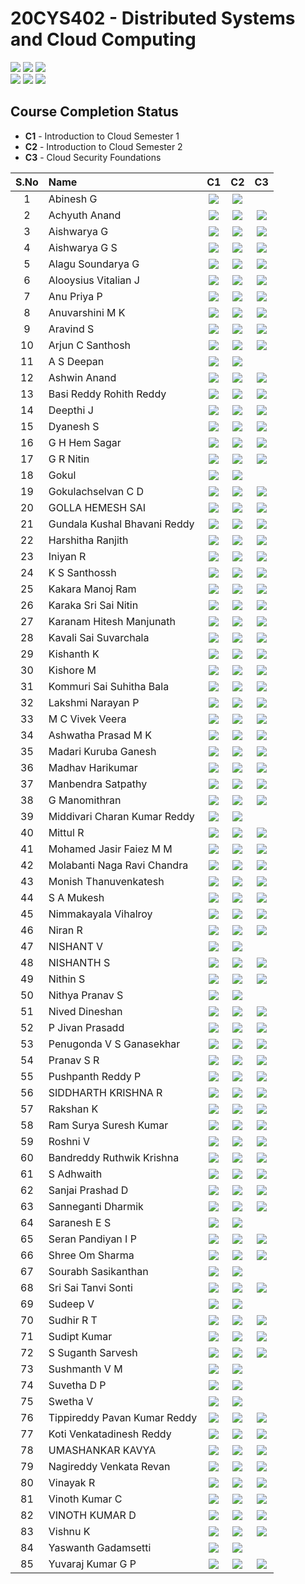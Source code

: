# 20CYS402 - Distributed Systems and Cloud Computing
![](https://img.shields.io/badge/Batch-21CYS-lightgreen) ![](https://img.shields.io/badge/UG-blue) ![](https://img.shields.io/badge/Subject-DSCC-blue) <br/>
![](https://img.shields.io/badge/Lecture-2-orange) ![](https://img.shields.io/badge/Practical-3-orange) ![](https://img.shields.io/badge/Credits-3-orange) <br/>

## Course Completion Status

- **C1** - Introduction to Cloud Semester 1
- **C2** - Introduction to Cloud Semester 2
- **C3** - Cloud Security Foundations
  
| S.No | Name | C1 | C2 | C3 |
|:----:|:-----|:--:|:--:|:--:|
| 1 | Abinesh G | [![](https://img.shields.io/badge/-Certificate-gold)](https://www.credly.com/badges/220cdefd-628f-49a3-9edd-f9bbd0e1549f) | [![](https://img.shields.io/badge/-Certificate-gold)](https://www.credly.com/badges/8139275a-a567-4e7b-a3ff-cf7f80346a02) |  | 
| 2 | Achyuth Anand | [![](https://img.shields.io/badge/-Certificate-gold)](https://www.credly.com/badges/f8210b11-1ee7-46eb-8bd6-4b73e804d7bf) | [![](https://img.shields.io/badge/-Certificate-gold)](https://www.credly.com/badges/cafc1f60-d8d4-4141-84de-5cc9f5a2de19) | [![](https://img.shields.io/badge/-Certificate-gold)](https://www.credly.com/badges/bd163a3c-06c9-4522-8f7e-aa9dbad25d05) | 
| 3 | Aishwarya G | [![](https://img.shields.io/badge/-Certificate-gold)](https://www.credly.com/badges/1c319dc8-3335-413e-af9c-d0973dcfcdc2) | [![](https://img.shields.io/badge/-Certificate-gold)](https://www.credly.com/badges/a8364574-8748-4341-af1a-a8dbd8ab615a) | [![](https://img.shields.io/badge/-Certificate-gold)](https://www.credly.com/badges/13d0c368-e179-4ad7-89d5-d1ab7eadfff4) | 
| 4 | Aishwarya G S | [![](https://img.shields.io/badge/-Certificate-gold)](https://www.credly.com/badges/1333d6b2-6ef1-477a-a233-5bc615eaaf76) | [![](https://img.shields.io/badge/-Certificate-gold)](https://www.credly.com/badges/61e746da-51d8-41c3-9e02-cb310530120e) | [![](https://img.shields.io/badge/-Certificate-gold)](https://www.credly.com/badges/ab696cab-3149-44a1-9ddb-cfeeb96d1dbf) | 
| 5 | Alagu Soundarya G | [![](https://img.shields.io/badge/-Certificate-gold)](https://www.credly.com/badges/1912dd3c-b381-4dc5-89cd-3e08ab49a14d) | [![](https://img.shields.io/badge/-Certificate-gold)](https://www.credly.com/badges/89ba4e74-0098-4b1f-b3da-568c4dc1ab1f) | [![](https://img.shields.io/badge/-Certificate-gold)](https://www.credly.com/badges/27dd2803-a9b3-4edb-bc7e-8f93572e0016) | 
| 6 | Alooysius Vitalian J  | [![](https://img.shields.io/badge/-Certificate-gold)](https://www.credly.com/badges/1809ff6a-8a6b-4ee0-8a2d-6353fc581efb) | [![](https://img.shields.io/badge/-Certificate-gold)](https://www.credly.com/badges/479baa05-86e7-45e4-8257-eafdb86893f4) | [![](https://img.shields.io/badge/-Certificate-gold)](https://www.credly.com/badges/5588dcdb-8aba-4993-abd1-6cb7b270d29a) | 
| 7 | Anu Priya P | [![](https://img.shields.io/badge/-Certificate-gold)](https://www.credly.com/badges/0cbc80ae-0fb9-46b3-806e-52a00b85f955) | [![](https://img.shields.io/badge/-Certificate-gold)](https://www.credly.com/badges/0706eb51-23e5-4ee4-a842-1f9756563226)  | [![](https://img.shields.io/badge/-Certificate-gold)](https://www.credly.com/badges/7b221048-fa25-4934-81c2-2ca9303b4a7b) | 
| 8 | Anuvarshini M K | [![](https://img.shields.io/badge/-Certificate-gold)](https://www.credly.com/badges/861eb2d1-876d-44c0-b960-bc704d7ad881) |  [![](https://img.shields.io/badge/-Certificate-gold)](https://www.credly.com/badges/5410f8d8-cbc3-405e-a4f4-f0cb6cd3c928) | [![](https://img.shields.io/badge/-Certificate-gold)](https://www.credly.com/badges/b9a1c48a-77fc-46e1-ad36-7f13276d6608) | 
| 9 | Aravind S | [![](https://img.shields.io/badge/-Certificate-gold)](https://www.credly.com/badges/d5f231ae-c755-4e56-a238-22877e8209b4) | [![](https://img.shields.io/badge/-Certificate-gold)](https://www.credly.com/badges/c02a7a0c-c3e2-451b-9bb1-77f8968bb910) | [![](https://img.shields.io/badge/-Certificate-gold)](https://www.credly.com/badges/f31a86b4-ca68-4d60-a3a4-dcb713c7fa1b) | 
| 10 | Arjun C Santhosh | [![](https://img.shields.io/badge/-Certificate-gold)](https://www.credly.com/badges/9ab55703-407b-4401-ac3c-fda2a8dd8a7f) | [![](https://img.shields.io/badge/-Certificate-gold)](https://www.credly.com/badges/b0c58b6f-1493-4091-a07a-7a873f12491e) |  [![](https://img.shields.io/badge/-Certificate-gold)](https://www.credly.com/badges/fc4a8996-3ad4-47cd-8caa-7d298601ddbf) | 
| 11 | A S Deepan | [![](https://img.shields.io/badge/-Certificate-gold)](https://www.credly.com/badges/ed8c31e6-e328-4216-8d67-6e4e8f087a78) | [![](https://img.shields.io/badge/-Certificate-gold)](https://www.credly.com/badges/8c97e60a-ac52-4665-8813-c7c817c2bc03) |  | 
| 12 | Ashwin Anand | [![](https://img.shields.io/badge/-Certificate-gold)](https://www.credly.com/badges/2148bf56-582a-41b5-a2e8-cd7ed1aea779) |  [![](https://img.shields.io/badge/-Certificate-gold)](https://www.credly.com/badges/5aa06100-2257-4e93-960b-1382b72d2b2e) |  [![](https://img.shields.io/badge/-Certificate-gold)](https://www.credly.com/badges/c7ff5190-ff63-49d0-9727-e08913305fdd) | 
| 13 | Basi Reddy Rohith Reddy | [![](https://img.shields.io/badge/-Certificate-gold)](https://www.credly.com/badges/1bdebb5a-8708-4ab1-a0c9-3e8ca5369efe) | [![](https://img.shields.io/badge/-Certificate-gold)](https://www.credly.com/badges/60263898-402b-4bdd-b571-7869a8345e71)  | [![](https://img.shields.io/badge/-Certificate-gold)](https://www.credly.com/badges/4f74df91-0880-43da-aa00-448179cfac43) | 
| 14 | Deepthi J | [![](https://img.shields.io/badge/-Certificate-gold)](https://www.credly.com/badges/8cb6c79b-0ab8-42d2-9a57-9c6182a7204e) | [![](https://img.shields.io/badge/-Certificate-gold)](https://www.credly.com/badges/c5c09204-9a74-4b18-b94d-585d39510232) | [![](https://img.shields.io/badge/-Certificate-gold)](https://www.credly.com/badges/6ac9e556-f685-425f-996b-f6d9619b408a) | 
| 15 | Dyanesh S | [![](https://img.shields.io/badge/-Certificate-gold)](https://www.credly.com/badges/c12c91e4-4e22-49d3-8541-fe4a2c814186) | [![](https://img.shields.io/badge/-Certificate-gold)](https://www.credly.com/badges/bcdc9ebd-231b-443f-9e0d-8642e8bc57d9) | [![](https://img.shields.io/badge/-Certificate-gold)](https://www.credly.com/badges/dabbd094-280c-466d-a0b9-c7d15ee6a6a0) | 
| 16 | G H Hem Sagar | [![](https://img.shields.io/badge/-Certificate-gold)](https://www.credly.com/badges/a15b5661-6ae0-4406-bfd7-66ca66b9ce9f) | [![](https://img.shields.io/badge/-Certificate-gold)](https://www.credly.com/badges/15a36780-0c7c-461e-a05c-7e6b7d7676ca) | [![](https://img.shields.io/badge/-Certificate-gold)](https://www.credly.com/badges/a9120c33-0a9e-4a39-8c75-310ceabfe72c) | 
| 17 | G R Nitin | [![](https://img.shields.io/badge/-Certificate-gold)](https://www.credly.com/badges/15daa05a-da3a-4afa-9045-727cc2e53c4e) | [![](https://img.shields.io/badge/-Certificate-gold)](https://www.credly.com/badges/6939168c-828c-4ba7-a9d7-470329a55604) | [![](https://img.shields.io/badge/-Certificate-gold)](https://www.credly.com/badges/23e3357b-a2c6-4d3e-a19b-4176b1f890fc) | 
| 18 | Gokul | [![](https://img.shields.io/badge/-Certificate-gold)](https://www.credly.com/badges/664d1b3b-99a5-4cce-94a5-a0b2ff4c2706) |  [![](https://img.shields.io/badge/-Certificate-gold)](https://www.credly.com/badges/fba0e550-69c0-4f26-8424-47c922ffec30) |  | 
| 19 | Gokulachselvan C D | [![](https://img.shields.io/badge/-Certificate-gold)](https://www.credly.com/badges/4a696a2a-1d52-4ad9-9f3c-1a6deb6679fe/) | [![](https://img.shields.io/badge/-Certificate-gold)](https://www.credly.com/badges/06339b49-6a6c-4eb4-a2cf-fdda02bd27ae) | [![](https://img.shields.io/badge/-Certificate-gold)](https://www.credly.com/badges/3c964abb-754b-4954-9a06-5d349d59d69b)  | 
| 20 | GOLLA HEMESH SAI | [![](https://img.shields.io/badge/-Certificate-gold)](https://www.credly.com/badges/d9616d24-49bd-46cc-b152-e0d8424e6cd7) |  [![](https://img.shields.io/badge/-Certificate-gold)](https://www.credly.com/badges/b0c664b8-361f-4553-b52e-e7ce832268af) | [![](https://img.shields.io/badge/-Certificate-gold)](https://www.credly.com/badges/1151630a-0db5-4c89-a57e-0511b8dd2b1a)   | 
| 21 | Gundala Kushal Bhavani Reddy | [![](https://img.shields.io/badge/-Certificate-gold)](https://www.credly.com/badges/a5f51725-da66-4ccd-83bd-cde09df7aeb7) | [![](https://img.shields.io/badge/-Certificate-gold)](https://www.credly.com/badges/4a95e5de-11ff-4c95-9088-7f29ff487593) | [![](https://img.shields.io/badge/-Certificate-gold)](https://www.credly.com/badges/65580617-f95c-43d9-96ce-92af54cc3659) |
| 22 | Harshitha Ranjith  |  [![](https://img.shields.io/badge/-Certificate-gold)](https://www.credly.com/badges/d648ccd1-c84d-4ce3-80a5-5532e0fa450e) | [![](https://img.shields.io/badge/-Certificate-gold)](https://www.credly.com/badges/bc33bacb-4da3-48a5-8684-ec4e33d58522) |  [![](https://img.shields.io/badge/-Certificate-gold)](https://www.credly.com/badges/026b1e7f-81d7-4ce4-b78a-5b7e000b498a) | 
| 23 | Iniyan R | [![](https://img.shields.io/badge/-Certificate-gold)](https://www.credly.com/badges/10b9487e-571b-4689-a888-3d8ed474d177) | [![](https://img.shields.io/badge/-Certificate-gold)](https://www.credly.com/badges/9b595526-2ead-4981-b181-193fd3280138) | [![](https://img.shields.io/badge/-Certificate-gold)](https://www.credly.com/badges/8ede05f1-3b35-4bb7-ab81-2d44999be3e6) | 
| 24 | K S Santhossh | [![](https://img.shields.io/badge/-Certificate-gold)](https://www.credly.com/badges/b90c7060-cc4a-42e3-a765-5adf465796d7) | [![](https://img.shields.io/badge/-Certificate-gold)](https://www.credly.com/badges/5f575e2a-189b-4d04-9cae-bc69c6587765)  | [![](https://img.shields.io/badge/-Certificate-gold)](https://www.credly.com/badges/aa8cfdd5-d284-485e-8233-a2b417d95830) | 
| 25 | Kakara Manoj Ram | [![](https://img.shields.io/badge/-Certificate-gold)](https://www.credly.com/badges/c0656683-8746-4e86-82f0-713729929efc) | [![](https://img.shields.io/badge/-Certificate-gold)](https://www.credly.com/badges/0f44c03a-f35c-4c3d-9edf-88b002c3d9b4) |  [![](https://img.shields.io/badge/-Certificate-gold)](https://www.credly.com/badges/78635162-204a-497d-abfd-cbdc27f57f58) | 
| 26 | Karaka Sri Sai Nitin |  [![](https://img.shields.io/badge/-Certificate-gold)](https://www.credly.com/badges/31de3028-aedb-4534-9b1c-7f5629ef39ae) | [![](https://img.shields.io/badge/-Certificate-gold)](https://www.credly.com/badges/2ef4d3b7-8195-4ee2-99f7-7655eed33693) | [![](https://img.shields.io/badge/-Certificate-gold)](https://www.credly.com/badges/ddc64915-d141-494a-9ed4-08bb5dce07e6) | 
| 27 | Karanam Hitesh Manjunath | [![](https://img.shields.io/badge/-Certificate-gold)](https://www.credly.com/badges/3cb754d9-4f1c-488a-ab1e-f2ea5661db2a) | [![](https://img.shields.io/badge/-Certificate-gold)](https://www.credly.com/badges/fabf5c40-a667-4199-933a-a5d4463645b1) | [![](https://img.shields.io/badge/-Certificate-gold)](https://www.credly.com/badges/fe103159-6c05-4648-813a-8cfaa0737dae)  | 
| 28 | Kavali Sai Suvarchala | [![](https://img.shields.io/badge/-Certificate-gold)](https://www.credly.com/badges/0c195767-83ee-45ab-b583-f115914063bc) | [![](https://img.shields.io/badge/-Certificate-gold)](https://www.credly.com/badges/b5c5545b-5aae-4e37-a756-4467c12e4027)  | [![](https://img.shields.io/badge/-Certificate-gold)](https://www.credly.com/badges/2a93f8f0-4126-45a7-a464-4dd1ccabf774) |
| 29 | Kishanth K  |  [![](https://img.shields.io/badge/-Certificate-gold)](https://www.credly.com/badges/b3995ee1-7251-4f36-aacf-1acaf80d02b2) | [![](https://img.shields.io/badge/-Certificate-gold)](https://www.credly.com/badges/d3f55a87-08e2-4e09-91a5-41b5c48df5a1)  | [![](https://img.shields.io/badge/-Certificate-gold)](https://www.credly.com/badges/2ab9cb37-a11e-41db-bf28-974414b7f3c7) | 
| 30 | Kishore M | [![](https://img.shields.io/badge/-Certificate-gold)](https://www.credly.com/badges/7f45e06d-f9ff-4d4d-921f-04f69599ea22) | [![](https://img.shields.io/badge/-Certificate-gold)](https://www.credly.com/badges/5a366837-20e0-46ba-8c30-596015944677)  | [![](https://img.shields.io/badge/-Certificate-gold)](https://www.credly.com/badges/564191e7-6bc2-40e9-a344-379943f03b7a) | 
| 31 | Kommuri  Sai Suhitha Bala  | [![](https://img.shields.io/badge/-Certificate-gold)](https://www.credly.com/badges/b4cfbd73-95e2-4884-937b-266a538d2728) | [![](https://img.shields.io/badge/-Certificate-gold)](https://www.credly.com/badges/e3481694-e874-4cf9-96a2-8e762e7975c4) | [![](https://img.shields.io/badge/-Certificate-gold)](https://www.credly.com/badges/b9fc2121-41b6-443c-960e-af53b2a7db3e) | 
| 32 | Lakshmi Narayan P | [![](https://img.shields.io/badge/-Certificate-gold)](https://www.credly.com/badges/215718b2-d492-4684-a7d9-37b21dc01d38) | [![](https://img.shields.io/badge/-Certificate-gold)](https://www.credly.com/badges/32e60626-e91b-48ac-9ea6-83f448de79d7) |  [![](https://img.shields.io/badge/-Certificate-gold)](https://www.credly.com/badges/8e1005fa-8662-4748-a694-849a697e6801) | 
| 33 | M C Vivek Veera | [![](https://img.shields.io/badge/-Certificate-gold)](https://www.credly.com/badges/ccd20dca-33aa-46c1-8757-254795d656e8)  | [![](https://img.shields.io/badge/-Certificate-gold)](https://www.credly.com/badges/e7655290-66db-4c09-b568-0d2f85c13023) | [![](https://img.shields.io/badge/-Certificate-gold)](https://www.credly.com/badges/5bd846de-93ad-4b5b-8439-bc1f03e5379e)  | 
| 34 | Ashwatha Prasad M K | [![](https://img.shields.io/badge/-Certificate-gold)](https://www.credly.com/badges/0d36b322-a342-4aa5-af8a-e1775242c40e) | [![](https://img.shields.io/badge/-Certificate-gold)](https://www.credly.com/badges/e574d8d0-d82f-4435-af20-81d0ca147b05) | [![](https://img.shields.io/badge/-Certificate-gold)](https://www.credly.com/badges/233b5b4c-725a-4696-918a-4e6c39e9d1e7) | 
| 35 | Madari Kuruba Ganesh | [![](https://img.shields.io/badge/-Certificate-gold)](https://www.credly.com/badges/29e56a4e-e914-4458-a116-d799c22bf016) | [![](https://img.shields.io/badge/-Certificate-gold)](https://www.credly.com/badges/0021a294-553a-4e79-a949-87aad2622930) | [![](https://img.shields.io/badge/-Certificate-gold)](https://www.credly.com/badges/3cabfcb7-7d73-4a89-b50c-962a97436768) | 
| 36 | Madhav Harikumar | [![](https://img.shields.io/badge/-Certificate-gold)](https://www.credly.com/badges/293424c7-04b2-4a07-bdf0-fca1168d163d)  | [![](https://img.shields.io/badge/-Certificate-gold)](https://www.credly.com/badges/ed824b38-8791-46c2-ad86-5ce6c49488be)  | [![](https://img.shields.io/badge/-Certificate-gold)](https://www.credly.com/badges/7bc39ab7-6499-40b4-bf17-8122d0d54b77) | 
| 37 | Manbendra Satpathy  | [![](https://img.shields.io/badge/-Certificate-gold)](https://www.credly.com/badges/774a8911-482f-4c24-ba14-02d5fde5194a) | [![](https://img.shields.io/badge/-Certificate-gold)](https://www.credly.com/badges/73a8ebc8-d1f9-42e7-91eb-e142fb2da0be) | [![](https://img.shields.io/badge/-Certificate-gold)](https://www.credly.com/badges/f0adedab-0fad-4742-9110-b61700235a64) | 
| 38 | G Manomithran | [![](https://img.shields.io/badge/-Certificate-gold)](https://www.credly.com/badges/8fe56d21-a540-49f0-9de7-cf4ac4a88127) | [![](https://img.shields.io/badge/-Certificate-gold)](https://www.credly.com/badges/4027cd85-06e2-4253-a023-efc105f399ee) | [![](https://img.shields.io/badge/-Certificate-gold)](https://www.credly.com/badges/bf9fa6aa-2e56-4a97-87c3-97b0b90d3142) | 
| 39 | Middivari Charan Kumar Reddy   | [![](https://img.shields.io/badge/-Certificate-gold)](https://www.credly.com/badges/671eb5c9-7360-48fb-9255-60e78af446b4)  | [![](https://img.shields.io/badge/-Certificate-gold)](https://www.credly.com/badges/b84dbd5e-8ea5-4183-8dc7-3524cf2fe86e) |  | 
|  40 | Mittul R  | [![](https://img.shields.io/badge/-Certificate-gold)](https://www.credly.com/badges/66d17425-8d79-4e9a-b90a-5c30c10a55cb) | [![](https://img.shields.io/badge/-Certificate-gold)](https://www.credly.com/badges/f40fa050-d435-49e0-ac73-bf251a961e31)  | [![](https://img.shields.io/badge/-Certificate-gold)](https://www.credly.com/badges/6244c9f0-c31e-487d-b2a8-9cdb93b4a6b5)  | 
| 41 | Mohamed Jasir Faiez M M | [![](https://img.shields.io/badge/-Certificate-gold)](https://www.credly.com/badges/2d124d7b-54ed-413f-9ca2-3e2150f91612) | [![](https://img.shields.io/badge/-Certificate-gold)](https://www.credly.com/badges/d5b7d829-2d7c-4f6c-96c4-628ba533e349) | [![](https://img.shields.io/badge/-Certificate-gold)](https://www.credly.com/badges/48cb36e0-74a8-49b9-b549-946353957e6a) | 
| 42 | Molabanti Naga Ravi Chandra | [![](https://img.shields.io/badge/-Certificate-gold)](https://www.credly.com/badges/5a6061c4-7733-486d-98db-586a6678ba7f) |  [![](https://img.shields.io/badge/-Certificate-gold)](https://www.credly.com/badges/7ec6bf81-a4bc-405d-8c0e-f7098fc3a512) |  [![](https://img.shields.io/badge/-Certificate-gold)](https://www.credly.com/badges/8aee10ac-f463-4d4a-acd4-d23fab252ad5) | 
| 43 | Monish Thanuvenkatesh |  [![](https://img.shields.io/badge/-Certificate-gold)](https://www.credly.com/badges/559e441b-d809-4ede-ae13-8cf5469655d9) |  [![](https://img.shields.io/badge/-Certificate-gold)](https://www.credly.com/badges/0a6cb6ba-4a3f-467b-b8f8-f33dde3c9c3f) | [![](https://img.shields.io/badge/-Certificate-gold)](https://www.credly.com/badges/c2899129-f425-4682-9feb-9ea579a9295b) | 
| 44 | S A Mukesh | [![](https://img.shields.io/badge/-Certificate-gold)](https://www.credly.com/badges/1e306d27-82ee-4b61-b521-590793d831ba/) | [![](https://img.shields.io/badge/-Certificate-gold)](https://www.credly.com/badges/f8e6b462-c358-419e-be00-bce3f8416a60) | [![](https://img.shields.io/badge/-Certificate-gold)](https://www.credly.com/badges/39c3aac9-9436-4a45-993e-8c40055019bb) | 
| 45 | Nimmakayala Vihalroy | [![](https://img.shields.io/badge/-Certificate-gold)](https://www.credly.com/badges/87c8b79d-e350-4c11-83e2-bbdaaa87691f)  | [![](https://img.shields.io/badge/-Certificate-gold)](https://www.credly.com/badges/80cc5007-cb9e-4e95-bc23-7c2b370b2370)  | [![](https://img.shields.io/badge/-Certificate-gold)](https://www.credly.com/badges/4ae68fd8-67b1-4098-8646-7121fc4c0025)  | 
| 46 | Niran R |  [![](https://img.shields.io/badge/-Certificate-gold)](https://www.credly.com/badges/62758594-6cf8-4a77-9e70-5e23c3e19d26) | [![](https://img.shields.io/badge/-Certificate-gold)](https://www.credly.com/badges/ee519470-05ff-4398-9743-52bfd5842438) | [![](https://img.shields.io/badge/-Certificate-gold)](https://www.credly.com/badges/bf07e0f0-0b64-4ad0-a52a-5bb4acc9da03) | 
| 47 | NISHANT V | [![](https://img.shields.io/badge/-Certificate-gold)](https://www.credly.com/badges/b753cf05-baf7-4461-8ffc-ff716efdc5f5) | [![](https://img.shields.io/badge/-Certificate-gold)](https://www.credly.com/badges/ee26c71b-dc5b-4fbe-b348-e6404dd642b6) |  | 
| 48 | NISHANTH S | [![](https://img.shields.io/badge/-Certificate-gold)](https://www.credly.com/badges/43dd5fe8-44be-4e60-88a9-8a521dbae764) | [![](https://img.shields.io/badge/-Certificate-gold)](https://www.credly.com/badges/fcc1276d-9a4f-4b39-8eb7-dd2df79d7666) | [![](https://img.shields.io/badge/-Certificate-gold)](https://www.credly.com/badges/50dd6d8d-0031-4ae1-9f6f-532fa7461fb6) | 
| 49 | Nithin S | [![](https://img.shields.io/badge/-Certificate-gold)](https://www.credly.com/badges/bec4732c-d32b-4777-a9fc-6d8dbf994b4e) | [![](https://img.shields.io/badge/-Certificate-gold)](https://www.credly.com/badges/7909fd72-2393-412e-83ea-65d5f1158b9c) | [![](https://img.shields.io/badge/-Certificate-gold)](https://www.credly.com/badges/342b88db-2c00-4223-b086-b70e8965cee4) | 
| 50 | Nithya Pranav S | [![](https://img.shields.io/badge/-Certificate-gold)](https://www.credly.com/badges/34133171-3778-409b-a933-0a4e6695cebc) | [![](https://img.shields.io/badge/-Certificate-gold)](https://www.credly.com/badges/4d186ee9-9e8c-4f77-8e33-19041c75626b) |  | 
| 51 | Nived Dineshan | [![](https://img.shields.io/badge/-Certificate-gold)](https://www.credly.com/badges/aea499d5-c0a7-407d-b269-6c6e3763d5e2/) | [![](https://img.shields.io/badge/-Certificate-gold)](https://www.credly.com/badges/76e2197f-e184-4350-8cd9-1619182b9390)  | [![](https://img.shields.io/badge/-Certificate-gold)](https://www.credly.com/badges/d5dd00ad-4b85-4267-9292-f11ea23bdc37) | 
| 52 | P Jivan Prasadd | [![](https://img.shields.io/badge/-Certificate-gold)](https://www.credly.com/badges/140a026d-8b1b-46d2-8911-755dcf0d7b30) | [![](https://img.shields.io/badge/-Certificate-gold)](https://www.credly.com/badges/278ad6f6-506c-4d03-b57d-eea911cd9fa4) | [![](https://img.shields.io/badge/-Certificate-gold)](https://www.credly.com/badges/dd1d8b76-b758-4111-b0ad-0bb6ead267b3) | 
| 53 | Penugonda V S Ganasekhar | [![](https://img.shields.io/badge/-Certificate-gold)](https://www.credly.com/badges/4e2b0709-d63a-47ac-bf2f-53305db944d1) | [![](https://img.shields.io/badge/-Certificate-gold)](https://www.credly.com/badges/436cf48b-c3a4-4ff1-aece-289e55762fb9) | [![](https://img.shields.io/badge/-Certificate-gold)](https://www.credly.com/badges/88e32dbb-3859-4ba0-a8a2-c802c6b69c07)  | 
| 54 | Pranav S R | [![](https://img.shields.io/badge/-Certificate-gold)](https://www.credly.com/badges/4b0f0134-20d7-4f25-a2d7-900f9633109f) | [![](https://img.shields.io/badge/-Certificate-gold)](https://www.credly.com/badges/ab733cae-75d4-4b10-9834-db22e917c03a) | [![](https://img.shields.io/badge/-Certificate-gold)](https://www.credly.com/badges/d74de5ae-3777-4772-9a18-6e269e3a83a0) | 
| 55 | Pushpanth Reddy P | [![](https://img.shields.io/badge/-Certificate-gold)](https://www.credly.com/badges/1e38bddc-5064-47e4-a5d3-2ff12bef6255) | [![](https://img.shields.io/badge/-Certificate-gold)](https://www.credly.com/badges/4d8b79ee-407d-447d-908c-a1866dff85b5) |  [![](https://img.shields.io/badge/-Certificate-gold)](https://www.credly.com/badges/3d17ae38-4579-4ced-bda6-a0bfb0982fed)  | 
| 56 | SIDDHARTH KRISHNA R | [![](https://img.shields.io/badge/-Certificate-gold)](https://www.credly.com/badges/fcc5eadd-ac50-43d5-81b8-2bbe44a30131) | [![](https://img.shields.io/badge/-Certificate-gold)](https://www.credly.com/badges/2e8bc191-eccb-4542-918a-8456d3ba278f) | [![](https://img.shields.io/badge/-Certificate-gold)](https://www.credly.com/badges/9ffb85d7-177d-420b-985a-7e5cc3b4bec8) | 
| 57 | Rakshan K  | [![](https://img.shields.io/badge/-Certificate-gold)](https://www.credly.com/badges/1cbbddbb-4bac-4c36-9637-90b19de85638/) | [![](https://img.shields.io/badge/-Certificate-gold)](https://www.credly.com/badges/3e171dc2-88c0-4368-917e-45ea470c3beb) | [![](https://img.shields.io/badge/-Certificate-gold)](https://www.credly.com/badges/1fb71436-f64b-4825-a9ea-1789ce5d0bda) | 
| 58 | Ram Surya Suresh Kumar | [![](https://img.shields.io/badge/-Certificate-gold)](https://www.credly.com/badges/56d713d7-1ef0-414f-a68e-3338573363c0) | [![](https://img.shields.io/badge/-Certificate-gold)](https://www.credly.com/badges/52252b6f-35a8-4883-98bc-e4f9713d84e4)  | [![](https://img.shields.io/badge/-Certificate-gold)](https://www.credly.com/badges/49d3d8ba-e7b5-4016-961f-0ca5697eea82) | 
| 59 | Roshni V | [![](https://img.shields.io/badge/-Certificate-gold)](https://www.credly.com/badges/643687f0-2521-4bf4-9c21-8fb52d0bc949) | [![](https://img.shields.io/badge/-Certificate-gold)](https://www.credly.com/badges/e1726d52-3f6c-4c3e-be7f-5939ed463829) | [![](https://img.shields.io/badge/-Certificate-gold)](https://www.credly.com/badges/2c7e489e-8bb1-42b4-aad0-a63331eb81a3) | 
| 60 | Bandreddy Ruthwik Krishna | [![](https://img.shields.io/badge/-Certificate-gold)](https://www.credly.com/badges/0ee22325-5daa-4bf4-92b9-2713a4f284eb) | [![](https://img.shields.io/badge/-Certificate-gold)](https://www.credly.com/badges/83a67a93-dc52-47f5-b542-c6e5e18f55b1) | [![](https://img.shields.io/badge/-Certificate-gold)](https://www.credly.com/badges/987ee550-f91a-48d6-9900-b6001674fda7) | 
| 61 | S Adhwaith | [![](https://img.shields.io/badge/-Certificate-gold)](https://www.credly.com/badges/9dbc19a5-479f-47b6-ac71-7614fd363eab) |  [![](https://img.shields.io/badge/-Certificate-gold)](https://www.credly.com/badges/edd8537a-4434-40f4-ace7-5ec50fb79f6a) | [![](https://img.shields.io/badge/-Certificate-gold)](https://www.credly.com/badges/272862a8-f491-4f09-8102-a17f8387459d) | 
| 62 | Sanjai Prashad  D | [![](https://img.shields.io/badge/-Certificate-gold)](https://www.credly.com/badges/dca48c63-d077-4ef3-9b55-42f00428aa7d) | [![](https://img.shields.io/badge/-Certificate-gold)](https://www.credly.com/badges/42b76912-b589-4d9e-9145-09c2c007524d) | [![](https://img.shields.io/badge/-Certificate-gold)](https://www.credly.com/badges/5b97e12e-2cee-437d-865d-c93f2aa6919b) | 
| 63 | Sanneganti Dharmik | [![](https://img.shields.io/badge/-Certificate-gold)](https://www.credly.com/badges/d399ba83-9385-4c11-a485-a08872ed4b7a) | [![](https://img.shields.io/badge/-Certificate-gold)](https://www.credly.com/badges/a3b89482-02a0-4191-b935-37aa9ed7c9c0) | [![](https://img.shields.io/badge/-Certificate-gold)](https://www.credly.com/badges/27458107-d125-4951-8a54-f9d0c22a1f58) |
| 64 | Saranesh E S | [![](https://img.shields.io/badge/-Certificate-gold)](https://www.credly.com/badges/9307da1d-4834-472a-a02f-e2d0e4ec4ef4) | [![](https://img.shields.io/badge/-Certificate-gold)](https://www.credly.com/badges/b8247e0a-bee0-428d-aef0-4ca3ab3d9568) |  | 
| 65 | Seran Pandiyan I P | [![](https://img.shields.io/badge/-Certificate-gold)](https://www.credly.com/badges/88465e14-18e6-4f02-b1ea-9455e22003de) |  [![](https://img.shields.io/badge/-Certificate-gold)](https://www.credly.com/badges/5cc4d532-b815-4dc1-89a9-46f0b7d48d54)  | [![](https://img.shields.io/badge/-Certificate-gold)](https://www.credly.com/badges/c23e4a54-c23e-4c7b-bf77-585c69744630) | 
| 66 | Shree Om Sharma | [![](https://img.shields.io/badge/-Certificate-gold)](https://www.credly.com/badges/0cc060f0-7fd1-4d7c-9421-e9d86c54a873) | [![](https://img.shields.io/badge/-Certificate-gold)](https://www.credly.com/badges/0a75c86e-f40e-48f4-b96a-fb5c12a269c4) | [![](https://img.shields.io/badge/-Certificate-gold)](https://www.credly.com/badges/4935ddf1-50ae-4fb3-9571-43a875e36d80) | 
| 67 | Sourabh Sasikanthan  | [![](https://img.shields.io/badge/-Certificate-gold)](https://www.credly.com/badges/3237714f-18fe-4a50-925d-3b1468330abc) | [![](https://img.shields.io/badge/-Certificate-gold)](https://www.credly.com/badges/bf7d3c0e-fc3d-483c-9d59-535bb71150c2)  |  | 
| 68 | Sri Sai Tanvi Sonti | [![](https://img.shields.io/badge/-Certificate-gold)](https://www.credly.com/badges/75457707-96f4-4753-b364-8f7e26163478) | [![](https://img.shields.io/badge/-Certificate-gold)](https://www.credly.com/badges/c6dccf00-6d05-4332-b53a-6ea7845b87b6) | [![](https://img.shields.io/badge/-Certificate-gold)](https://www.credly.com/badges/76e1b478-95cf-4c0b-9f62-a4b124b7eb4a)  | 
| 69 | Sudeep V   |  [![](https://img.shields.io/badge/-Certificate-gold)](https://www.credly.com/badges/4676911a-3ae4-4371-8794-340a66c0a1ba) | [![](https://img.shields.io/badge/-Certificate-gold)](https://www.credly.com/badges/77d4c9c6-26c1-4e92-b5b7-9692f681110f) |  | 
| 70 | Sudhir  R T | [![](https://img.shields.io/badge/-Certificate-gold)](https://www.credly.com/badges/9076a2d6-8e26-486f-a043-24fc03b9f314) | [![](https://img.shields.io/badge/-Certificate-gold)](https://www.credly.com/badges/b7000897-c487-4826-920b-c6cb6cd4c5c6) | [![](https://img.shields.io/badge/-Certificate-gold)](https://www.credly.com/badges/88dac0a0-5c3f-4020-bf4c-6f7972610bbb) | 
| 71 | Sudipt Kumar | [![](https://img.shields.io/badge/-Certificate-gold)](https://www.credly.com/badges/f0441bd0-023e-432d-852b-ef9ac2951f64) | [![](https://img.shields.io/badge/-Certificate-gold)](https://www.credly.com/badges/d060d495-21ef-4f83-be55-d494c36d0d8d) | [![](https://img.shields.io/badge/-Certificate-gold)](https://www.credly.com/badges/6d8dcdcb-5009-44df-b1d7-83e434413080) | 
| 72 | S Suganth Sarvesh |  [![](https://img.shields.io/badge/-Certificate-gold)](https://www.credly.com/badges/3158ef0c-cd1e-4bcf-99b4-75d7df9795f1) | [![](https://img.shields.io/badge/-Certificate-gold)](https://www.credly.com/badges/19340c43-f7ca-4c1b-874f-a8af51577e26) | [![](https://img.shields.io/badge/-Certificate-gold)](https://www.credly.com/badges/95fe28c5-1692-4340-8de5-0c3647312878) | 
| 73 | Sushmanth V M | [![](https://img.shields.io/badge/-Certificate-gold)](https://www.credly.com/badges/29e173c4-e9e3-4209-82d8-efd03c067b5f) | [![](https://img.shields.io/badge/-Certificate-gold)](https://www.credly.com/badges/bcc67973-616b-485f-9d57-82a8168db704)  |  | 
| 74 | Suvetha D P | [![](https://img.shields.io/badge/-Certificate-gold)](https://www.credly.com/badges/10e51b32-c5b7-4ec9-959d-4e8a6cf195b4) | [![](https://img.shields.io/badge/-Certificate-gold)](https://www.credly.com/badges/86baa0ba-a2bb-4f23-9e0c-e43652916ceb)  |  | 
| 75 | Swetha V | [![](https://img.shields.io/badge/-Certificate-gold)](https://www.credly.com/badges/9e145cfa-3d35-4e42-86a3-68b04805615a) | [![](https://img.shields.io/badge/-Certificate-gold)](https://www.credly.com/badges/c7d9c20b-f271-45fd-98cf-0da90490bf62) |  | 
| 76 | Tippireddy Pavan Kumar Reddy | [![](https://img.shields.io/badge/-Certificate-gold)](https://www.credly.com/badges/2953783c-7c5f-49d8-9ccb-0736137ecb83)  | [![](https://img.shields.io/badge/-Certificate-gold)](https://www.credly.com/badges/c5f1205c-ea2c-4343-a09a-16dfd0672966) | [![](https://img.shields.io/badge/-Certificate-gold)](https://www.credly.com/badges/f54a7440-af6d-4e59-b99e-bb307e6e43df)  | 
| 77 | Koti Venkatadinesh Reddy | [![](https://img.shields.io/badge/-Certificate-gold)](https://www.credly.com/badges/d24dddc9-a585-4f06-834c-f298fc17a72b)  | [![](https://img.shields.io/badge/-Certificate-gold)](https://www.credly.com/badges/d57e3027-787c-4897-99fa-746fd9b8577e) | [![](https://img.shields.io/badge/-Certificate-gold)](https://www.credly.com/badges/2713675e-e66c-45a8-ab87-f78aef64918f) | 
| 78 | UMASHANKAR KAVYA | [![](https://img.shields.io/badge/-Certificate-gold)](https://www.credly.com/badges/68935618-56d5-4f52-a32b-f8e9a78118da/)  | [![](https://img.shields.io/badge/-Certificate-gold)](https://www.credly.com/badges/c1237327-d071-4ef0-804f-a21341bc8706) | [![](https://img.shields.io/badge/-Certificate-gold)](https://www.credly.com/badges/e368ea52-1450-4900-8a0b-c673e632289e) | 
| 79 | Nagireddy Venkata Revan | [![](https://img.shields.io/badge/-Certificate-gold)](https://www.credly.com/badges/852f4b43-0063-4ba3-80ec-018f090f1d7f) | [![](https://img.shields.io/badge/-Certificate-gold)](https://www.credly.com/badges/7991bab8-fa5c-4810-8b58-24c255b600ca)  | [![](https://img.shields.io/badge/-Certificate-gold)](https://www.credly.com/badges/213cb04e-d73c-4637-be82-0eea9d0fba48) | 
| 80 | Vinayak R | [![](https://img.shields.io/badge/-Certificate-gold)](https://www.credly.com/badges/4095e5f1-55fa-43bd-af8b-8a2522914926) | [![](https://img.shields.io/badge/-Certificate-gold)](https://www.credly.com/badges/35d928b3-4cc3-4ea9-8e2c-4dff09e1313d) | [![](https://img.shields.io/badge/-Certificate-gold)](https://www.credly.com/badges/b8b8e329-d834-4d8f-9e42-070080b40d91) | 
| 81 | Vinoth Kumar C | [![](https://img.shields.io/badge/-Certificate-gold)](https://www.credly.com/badges/671d9ef3-5489-4049-b1dd-dc640148b8f9) | [![](https://img.shields.io/badge/-Certificate-gold)](https://www.credly.com/badges/166eb91a-8935-46fe-bfc4-ac334a24a137)  | [![](https://img.shields.io/badge/-Certificate-gold)](https://www.credly.com/badges/080579fe-f6ff-4d49-ac7e-8a38a7d76c30) | 
| 82 | VINOTH KUMAR D | [![](https://img.shields.io/badge/-Certificate-gold)](https://www.credly.com/badges/15a3c6a3-27d6-48c6-9aa4-b45aecb0f84a) | [![](https://img.shields.io/badge/-Certificate-gold)](https://www.credly.com/badges/0f32bb0d-0036-4657-b12a-4215d4f36e59) | [![](https://img.shields.io/badge/-Certificate-gold)](https://www.credly.com/badges/2cb8d342-f44b-4226-9197-bf4b96d94da5) | 
| 83 | Vishnu K | [![](https://img.shields.io/badge/-Certificate-gold)](https://www.credly.com/badges/acd77cda-c4ff-4b34-bb2d-ec6528ad5a96) | [![](https://img.shields.io/badge/-Certificate-gold)](https://www.credly.com/badges/fd45549e-fefd-4d84-bda8-ee0adbdee7ef) | [![](https://img.shields.io/badge/-Certificate-gold)](https://www.credly.com/badges/74c4c57f-51b6-40f7-b0af-7ef3dda64292)  | 
| 84 | Yaswanth Gadamsetti | [![](https://img.shields.io/badge/-Certificate-gold)](https://www.credly.com/badges/a6dde936-f3e5-44fc-a28c-6bd1b51bf9f5) | [![](https://img.shields.io/badge/-Certificate-gold)](https://www.credly.com/badges/4e3a3d72-d5b6-4d1f-a42f-dac96af686fb) |  | 
| 85 | Yuvaraj Kumar G P | [![](https://img.shields.io/badge/-Certificate-gold)](https://www.credly.com/badges/ce262c32-d950-4ecd-a55e-bedc3b6e193a) | [![](https://img.shields.io/badge/-Certificate-gold)](https://www.credly.com/badges/a5ade65e-9128-4058-b528-a7fb2d0c724a) | [![](https://img.shields.io/badge/-Certificate-gold)](https://www.credly.com/badges/12a62cdb-c40c-4ee6-9455-7b97eec600a8) | 
